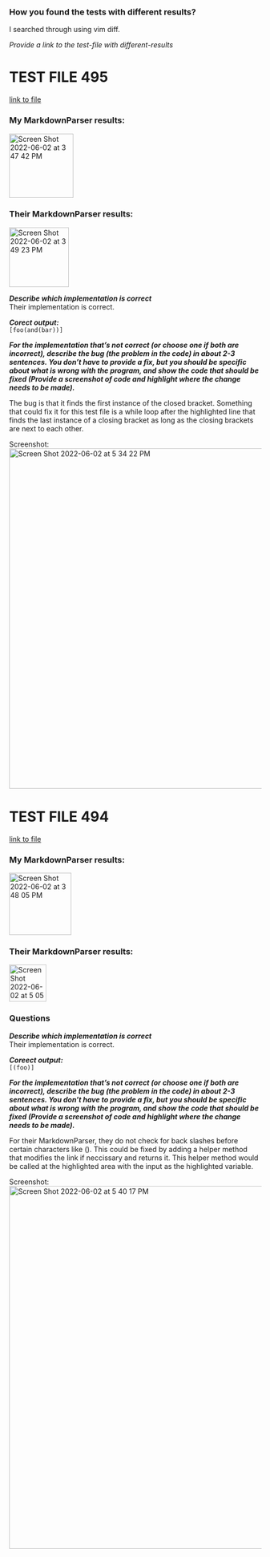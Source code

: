 ### How you found the tests with different results?  
I searched through using vim diff.  

*Provide a link to the test-file with different-results*
# TEST FILE 495
[link to file](https://github.com/nidhidhamnani/markdown-parser/blob/main/test-files/495.md)  

### My MarkdownParser results:  
<img width="128" alt="Screen Shot 2022-06-02 at 3 47 42 PM" src="https://user-images.githubusercontent.com/31358827/171750608-e4afbacb-f7b1-457e-85f6-bcb4474de98e.png">

### Their MarkdownParser results:  
<img width="119" alt="Screen Shot 2022-06-02 at 3 49 23 PM" src="https://user-images.githubusercontent.com/31358827/171750793-75fe7a46-0882-43a3-8a37-537602aa62ff.png">    

***Describe which implementation is correct***  
Their implementation is correct.  

***Corect output:***  
`[foo(and(bar))]`

***For the implementation that’s not correct (or choose one if both are incorrect), describe the bug (the problem in the code) in about 2-3 sentences. You don’t have to provide a fix, but you should be specific about what is wrong with the program, and show the code that should be fixed (Provide a screenshot of code and highlight where the change needs to be made).***  

The bug is that it finds the first instance of the closed bracket. Something that could fix it for this test file is a while loop after the highlighted line that finds the last instance of a closing bracket as long as the closing brackets are next to each other.  

Screenshot:  
<img width="679" alt="Screen Shot 2022-06-02 at 5 34 22 PM" src="https://user-images.githubusercontent.com/31358827/171762217-47a34c18-2f41-4c02-b767-b662ff825139.png">

 
# TEST FILE 494  
[link to file](https://github.com/nidhidhamnani/markdown-parser/blob/main/test-files/494.md)  
### My MarkdownParser results:   
<img width="124" alt="Screen Shot 2022-06-02 at 3 48 05 PM" src="https://user-images.githubusercontent.com/31358827/171750640-afe3af15-ad8e-4858-a214-af53edf91afa.png">  

### Their MarkdownParser results:  
<img width="74" alt="Screen Shot 2022-06-02 at 5 05 39 PM" src="https://user-images.githubusercontent.com/31358827/171759855-964ae88d-aa81-4304-9211-2268f8fda230.png">

### Questions
***Describe which implementation is correct***  
Their implementation is correct.

***Coreect output:***  
`[(foo)]`  

***For the implementation that’s not correct (or choose one if both are incorrect), describe the bug (the problem in the code) in about 2-3 sentences. You don’t have to provide a fix, but you should be specific about what is wrong with the program, and show the code that should be fixed (Provide a screenshot of code and highlight where the change needs to be made).***

For their MarkdownParser, they do not check for back slashes before certain characters like (). This could be fixed by adding a helper method that modifies the link if neccissary and returns it. This helper method would be called at the highlighted area with the input as the highlighted variable.  

Screenshot:  
<img width="724" alt="Screen Shot 2022-06-02 at 5 40 17 PM" src="https://user-images.githubusercontent.com/31358827/171762710-7f6c7455-c8ec-4a4a-ab5e-4102fa382013.png">


